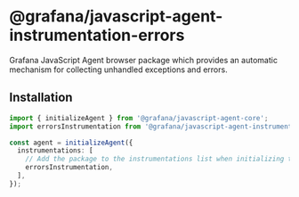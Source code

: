 # @grafana/javascript-agent-instrumentation-errors

Grafana JavaScript Agent browser package which provides an automatic mechanism for collecting unhandled exceptions and errors.

## Installation

```ts
import { initializeAgent } from '@grafana/javascript-agent-core';
import errorsInstrumentation from '@grafana/javascript-agent-instrumentation-errors';

const agent = initializeAgent({
  instrumentations: [
    // Add the package to the instrumentations list when initializing the agent
    errorsInstrumentation,
  ],
});
```
